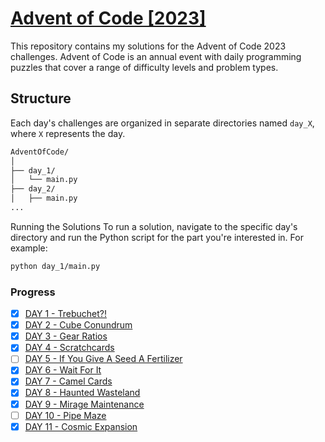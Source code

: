 # [Advent of Code [2023]](https://adventofcode.com/2023)

This repository contains my solutions for the Advent of Code 2023 challenges. Advent of Code is an annual event with daily programming puzzles that cover a range of difficulty levels and problem types.

## Structure

Each day's challenges are organized in separate directories named `day_X`, where `X` represents the day. 

```bash
AdventOfCode/
│
├── day_1/
│   └── main.py
├── day_2/
│   ├── main.py
...
```

Running the Solutions
To run a solution, navigate to the specific day's directory and run the Python script for the part you're interested in. For example:

```bash
python day_1/main.py
```

### Progress

- [x] [DAY 1 - Trebuchet?!](https://adventofcode.com/2023/day/1)
- [x] [DAY 2 - Cube Conundrum](https://adventofcode.com/2023/day/2)
- [x] [DAY 3 - Gear Ratios](https://adventofcode.com/2023/day/3)
- [x] [DAY 4 - Scratchcards ](https://adventofcode.com/2023/day/4)
- [ ] [DAY 5 - If You Give A Seed A Fertilizer ](https://adventofcode.com/2023/day/5)
- [x] [DAY 6 - Wait For It ](https://adventofcode.com/2023/day/6)
- [x] [DAY 7 - Camel Cards ](https://adventofcode.com/2023/day/7)
- [x] [DAY 8 - Haunted Wasteland ](https://adventofcode.com/2023/day/8)
- [x] [DAY 9 - Mirage Maintenance ](https://adventofcode.com/2023/day/9)
- [ ] [DAY 10 - Pipe Maze ](https://adventofcode.com/2023/day/10)
- [x] [DAY 11 - Cosmic Expansion ](https://adventofcode.com/2023/day/11)
